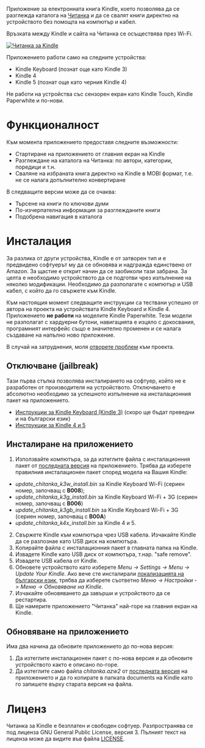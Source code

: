 Приложение за електронната книга Kindle, което позволява да се разглежда каталога на [Читанка](http://chitanka.info/) и да се свалят книги директно на устройството без помощта на компютър и кабел.

Връзката между Kindle и сайта на Читанка се осъществява през Wi-Fi.

[![Читанка за Kindle](http://img.youtube.com/vi/Ym1GvY1qjwg/0.jpg)](http://www.youtube.com/watch?v=Ym1GvY1qjwg)

Приложението работи само на следните устройства:
- Kindle Keyboard (познат още като Kindle 3)
- Kindle 4
- Kindle 5 (познат още като черния Kindle 4)

Не работи на устройства със сензорен екран като Kindle Touch, Kindle Paperwhite и по-нови.

Функционалност
==============

Към момента приложението предоставя следните възможности:
* Стартиране на приложението от главния екран на Kindle
* Разглеждане на каталога на Читанка: по автори, категории, поредици и т.н.
* Сваляне на избраната книга директно на Kindle в MOBI формат, т.е. не се налага допълнително конвертиране

В следващите версии може да се очаква:
* Търсене на книги по ключови думи
* По-изчерпателна информация за разглежданите книги
* Подобрена навигация в каталога

Инсталация
==========

За разлика от други устройства, Kindle е от затворен тип и е предвидено софтуерът му да се обновява и надгражда единствено от Amazon. За щастие е открит начин да се заобиколи тази забрана. За целта е необходимо устройството да се подготви чрез изпълнение на няколко модификации. Необходимо да разполагате с компютър и USB кабел, с който да го свържете към Kindle. 

Към настоящия момент следващите инструкции са тествани успешно от автора на проекта на устройствата Kindle Keyboard и Kindle 4. Приложението **не работи** на моделите Kindle Paperwhite. Тези модели не разполагат с хардуерни бутони, навигацията е изцяло с докосвания, програмният интерфейс също е значително променен и се налага създаване на напълно ново приложение.

В случай на затруднения, моля [отворете проблем](https://github.com/kaloyan-raev/chitanka4kindle/issues/new) към проекта.

Отключване (jailbreak)
----------------------

Тази първа стъпка позволява инсталирането на софтуер, който не е разработен от производителя на устройството. Отключването е абсолютно необходимо за успешното изпълнение на инсталационния пакет на приложението.

- [Инструкции за Kindle Keyboard (Kindle 3)](http://www.mobileread.com/forums/showthread.php?t=88004) (скоро ще бъдат преведни и на български език)
- [Инструкции за Kindle 4 и 5](https://hitrini.blogspot.bg/2017/03/jailbreak-kindle-4-5.html)

Инсталиране на приложението
---------------------------

1. Използвайте компютъра, за да изтеглите файла с инсталационния пакет от [последната версия](https://github.com/kaloyan-raev/chitanka4kindle/releases/latest) на приложението. Трябва да изберете правилния инсталационен пакет според модела на Вашия Kindle:
  - _update_chitanka_k3w_install.bin_ за Kindle Keyboard Wi-Fi (сериен номер, започващ с **B008**);
  - _update_chitanka_k3g_install.bin_ за Kindle Keyboard Wi-Fi + 3G (сериен номер, започващ с **B006**)
  - _update_chitanka_k3gb_install.bin_ за Kindle Keyboard Wi-Fi + 3G (сериен номер, започващ с **B00A**)
  - _update_chitanka_k4x_install.bin_ за Kindle 4 и 5.
2. Свържете Kindle към компютъра чрез USB кабела. Изчакайте Kindle да се разпознае като USB диск на компютъра.
3. Копирайте файла с инсталационния пакет в главната папка на Kindle.
4. Извадете Kindle като USB диск от компютъра, т.нар. "safe remove".
5. Извадете USB кабела от Kindle.
6. Обновете устройството като изберете _Menu -> Settings -> Menu -> Update Your Kindle_. Ако вече сте инсталирали [локализацията на български език](http://hitrini.blogspot.bg/2017/03/bg-l10n-kindle-4-5.html), трябва да изберете съответно _Меню -> Настройки -> Меню -> Обновяване на Kindle_.
7. Изчакайте обновяването да завърши и устройството да се рестартира.
8. Ще намерите приложението "Читанка" най-горе на главния екран на Kindle.

Обновяване на приложението
--------------------------

Има два начина да обновите приложението до по-нова версия:
1. Да изтеглите инсталационен пакет с по-нова версия и да обновите устройството както е описано по-горе.
2. Да изтеглите само файла _chitanka.azw2_ oт [последната версия](https://github.com/kaloyan-raev/chitanka4kindle/releases/latest) на приложението и да го копирате в папката documents на Kindle като го запишете върху старата версия на файла.

Лиценз
======

Читанка за Kindle е безплатен и свободен софтуер. Разпространява се под лиценза GNU General Public License, версия 3. Пълният текст на лиценза може да видите във файла [LICENSE](https://github.com/kaloyan-raev/chitanka4kindle/blob/master/LICENSE).
